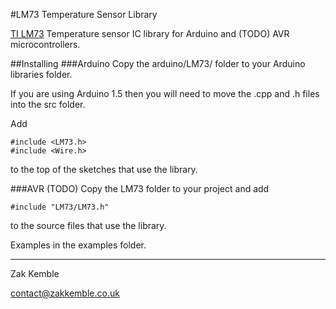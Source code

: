 #LM73 Temperature Sensor Library

<a href="http://www.ti.com/product/lm73">TI LM73</a> Temperature sensor IC library for Arduino and (TODO) AVR microcontrollers.


##Installing
###Arduino
Copy the arduino/LM73/ folder to your Arduino libraries folder.

If you are using Arduino 1.5 then you will need to move the .cpp and .h files into the src folder.

Add

    #include <LM73.h>
	#include <Wire.h>

to the top of the sketches that use the library.

###AVR (TODO)
Copy the LM73 folder to your project and add

    #include "LM73/LM73.h"

to the source files that use the library.

Examples in the examples folder.

--------

Zak Kemble

contact@zakkemble.co.uk
